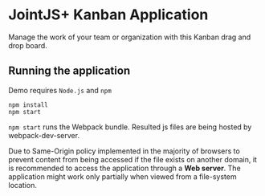 # JointJS+ Kanban Application

Manage the work of your team or organization with this Kanban drag and drop board.

## Running the application

Demo requires `Node.js` and `npm`

```
npm install
npm start
```

`npm start` runs the Webpack bundle. Resulted js files are being hosted by webpack-dev-server.

Due to Same-Origin policy implemented in the majority of browsers to prevent content from being accessed if the file exists on another domain, it is recommended to access the application through a **Web server**. The application might work only partially when viewed from a file-system location.

